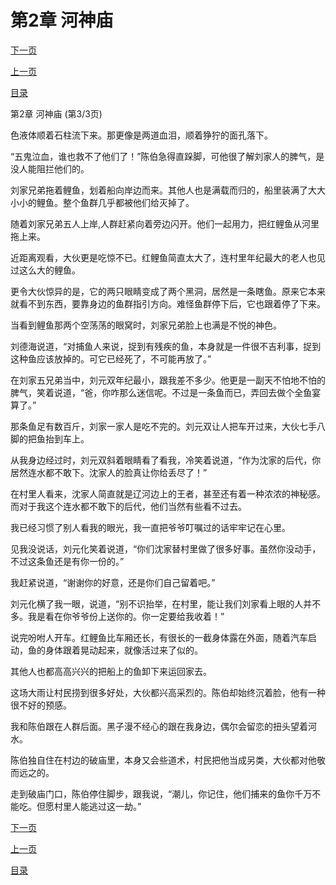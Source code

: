 <h1>第2章    河神庙</h1>
            <div><p><a href="./0006_%E7%AC%AC3%E7%AB%A0_%E4%B8%AD%E9%82%AA.md">下一页</a></p><p><a href="./0004_%E7%AC%AC2%E7%AB%A0_%E6%B2%B3%E7%A5%9E%E5%BA%99.md">上一页</a></p><p><a href="../">目录</a></p></div>
            <div><p>第2章    河神庙 (第3/3页)</p><p>色液体顺着石柱流下来。那更像是两道血泪，顺着狰狞的面孔落下。</p><p>“五鬼泣血，谁也救不了他们了！”陈伯急得直跺脚，可他很了解刘家人的脾气，是没人能阻拦他们的。</p><p>刘家兄弟拖着鲤鱼，划着船向岸边而来。其他人也是满载而归的，船里装满了大大小小的鲤鱼。整个鱼群几乎都被他们给灭掉了。</p><p>随着刘家兄弟五人上岸,人群赶紧向着旁边闪开。他们一起用力，把红鲤鱼从河里拖上来。</p><p>近距离观看，大伙更是吃惊不已。红鲤鱼简直太大了，连村里年纪最大的老人也见过这么大的鲤鱼。</p><p>更令大伙惊异的是，它的两只眼睛变成了两个黑洞，居然是一条瞎鱼。原来它本来就看不到东西，要靠身边的鱼群指引方向。难怪鱼群停下后，它也跟着停了下来。</p><p>当看到鲤鱼那两个空荡荡的眼窝时，刘家兄弟脸上也满是不悦的神色。</p><p>刘德海说道，“对捕鱼人来说，捉到有残疾的鱼，本身就是一件很不吉利事，捉到这种鱼应该放掉的。可它已经死了，不可能再放了。”</p><p>在刘家五兄弟当中，刘元双年纪最小，跟我差不多少。他更是一副天不怕地不怕的脾气，笑着说道，“爸，你咋那么迷信呢。不过是一条鱼而已，弄回去做个全鱼宴算了。”</p><p>那条鱼足有数百斤，刘家一家人是吃不完的。刘元双让人把车开过来，大伙七手八脚的把鱼抬到车上。</p><p>从我身边经过时，刘元双斜着眼睛看了看我，冷笑着说道，“作为沈家的后代，你居然连水都不敢下。沈家人的脸真让你给丢尽了！”</p><p>在村里人看来，沈家人简直就是辽河边上的王者，甚至还有着一种浓浓的神秘感。而对于我这个连水都不敢下的后代，他们当然有些看不过去。</p><p>我已经习惯了别人看我的眼光，我一直把爷爷叮嘱过的话牢牢记在心里。</p><p>见我没说话，刘元化笑着说道，“你们沈家替村里做了很多好事。虽然你没动手，不过这条鱼还是有你一份的。”</p><p>我赶紧说道，“谢谢你的好意，还是你们自己留着吧。”</p><p>刘元化横了我一眼，说道，“别不识抬举，在村里，能让我们刘家看上眼的人并不多。我是看在你爷爷份上送你的。你一定要给我收着！”</p><p>说完吩咐人开车。红鲤鱼比车厢还长，有很长的一截身体露在外面，随着汽车启动，鱼的身体跟着晃动起来，就像活过来了似的。</p><p>其他人也都高高兴兴的把船上的鱼卸下来运回家去。</p><p>这场大雨让村民捞到很多好处，大伙都兴高采烈的。陈伯却始终沉着脸，他有一种很不好的预感。</p><p>我和陈伯跟在人群后面。黑子漫不经心的跟在我身边，偶尔会留恋的扭头望着河水。</p><p>陈伯独自住在村边的破庙里，本身又会些道术，村民把他当成另类，大伙都对他敬而远之的。</p><p>走到破庙门口，陈伯停住脚步，跟我说，“潮儿，你记住，他们捕来的鱼你千万不能吃。但愿村里人能逃过这一劫。”</p></div>
            <div><p><a href="./0006_%E7%AC%AC3%E7%AB%A0_%E4%B8%AD%E9%82%AA.md">下一页</a></p><p><a href="./0004_%E7%AC%AC2%E7%AB%A0_%E6%B2%B3%E7%A5%9E%E5%BA%99.md">上一页</a></p><p><a href="../">目录</a></p></div>
